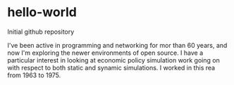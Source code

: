 # hello-world
Initial github repository

I've been active in programming and networking for mor than 60 years, and now I'm exploring the newer environments of open source.  I have a particular interest in looking at economic policy simulation work going on with respect to both static and synamic simulations.  I worked in this rea from 1963 to 1975.
